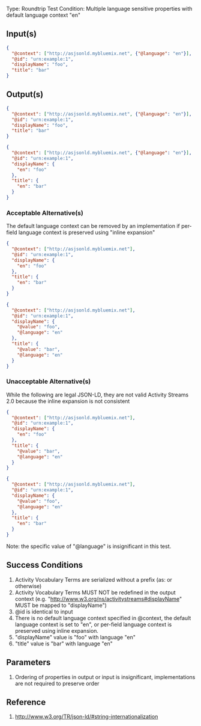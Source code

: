 Type:      Roundtrip Test
Condition: Multiple language sensitive properties with default language context "en"

## Input(s)

```json
{
  "@context": ["http://asjsonld.mybluemix.net", {"@language": "en"}],
  "@id": "urn:example:1",
  "displayName": "foo",
  "title": "bar"
}
```

## Output(s)
```json
{
  "@context": ["http://asjsonld.mybluemix.net", {"@language": "en"}],
  "@id": "urn:example:1",
  "displayName": "foo",
  "title": "bar"
}
```

```json
{
  "@context": ["http://asjsonld.mybluemix.net", {"@language": "en"}],
  "@id": "urn:example:1",
  "displayName": {
    "en": "foo"
  },
  "title": {
    "en": "bar"
  }
}
```

### Acceptable Alternative(s)

The default language context can be removed by an implementation if per-field language context is preserved using "inline expansion"

```json
{
  "@context": ["http://asjsonld.mybluemix.net"],
  "@id": "urn:example:1",
  "displayName": {
    "en": "foo"
  },
  "title": {
    "en": "bar"
  }
}
```

```json
{
  "@context": ["http://asjsonld.mybluemix.net"],
  "@id": "urn:example:1",
  "displayName": {
    "@value": "foo",
    "@language": "en"
  },
  "title": {
    "@value": "bar",
    "@language": "en"
  }
}
```

### Unacceptable Alternative(s)

While the following are legal JSON-LD, they are not valid Activity Streams 2.0 because the inline expansion is not consistent

```json
{
  "@context": ["http://asjsonld.mybluemix.net"],
  "@id": "urn:example:1",
  "displayName": {
    "en": "foo"
  },
  "title": {
    "@value": "bar",
    "@language": "en"
  }
}
```

```json
{
  "@context": ["http://asjsonld.mybluemix.net"],
  "@id": "urn:example:1",
  "displayName": {
    "@value": "foo",
    "@language": "en"
  },
  "title": {
    "en": "bar"
  }
}
```


Note: the specific value of "@language" is insignificant in this test.

## Success Conditions

1. Activity Vocabulary Terms are serialized without a prefix (as: or otherwise)
1. Activity Vocabulary Terms MUST NOT be redefined in the output context (e.g. "http://www.w3.org/ns/activitystreams#displayName" MUST be mapped to "displayName")
1. @id is identical to input
1. There is no default language context specified in @context, the default language context is set to "en", or per-field language context is preserved using inline expansion.
1. "displayName" value is "foo" with language "en"
1. "title" value is "bar" with language "en"

## Parameters

1. Ordering of properties in output or input is insignificant, implementations are not required to preserve order

## Reference

1. http://www.w3.org/TR/json-ld/#string-internationalization